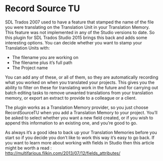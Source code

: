 # Record Source TU

SDL Trados 2007 used to have a feature that stamped the name of the file you were translating on the Translation Unit in your Translation Memory. This feature was not implemented in any of the Studio versions to date. So this plugin for SDL Trados Studio 2015 brings this back and adds some interesting options. You can decide whether you want to stamp your Translation Units with:

-	The filename you are working on
-	The filename plus it’s full path
-	The Project name

You can add any of these, or all of them, so they are automatically recording what you worked on when you translated your projects. This gives you the ability to filter on these for translating work in the future and for carrying out batch editing tasks to remove unwanted translations from your translation memory, or export an extract to provide to a colleague or a client.

The plugin works as a Translation Memory provider, so you just choose RecordSourceTU when you add a Translation Memory to your project. You’ll be asked to select whether you want a new field created, or if you wish to append this information to an existing one, and you’re good to go.

As always it’s a good idea to back up your Translation Memories before you start so if you decide you don’t like to work this way it’s easy to go back. If you want to learn more about working with fields in Studio then this article might be worth a read : http://multifarious.filkin.com/2013/07/12/fields_attributes/



